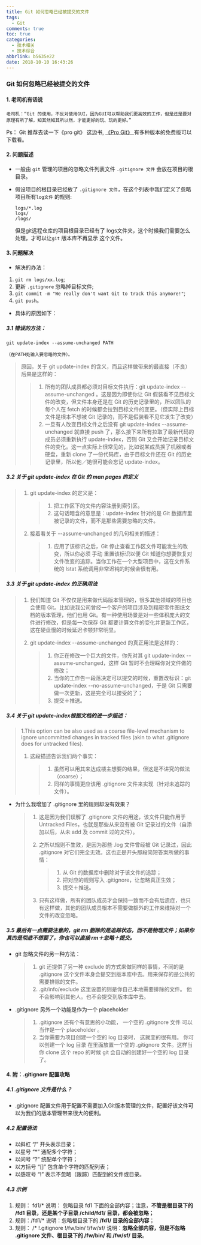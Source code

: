 ```yaml
---
title: Git 如何忽略已经被提交的文件
tags:
  - Git
comments: true
toc: true
categories:
  - 技术相关
  - 技术综合
abbrlink: b5635e22
date: 2018-10-10 16:43:26
---
```

### Git 如何忽略已经被提交的文件

#### 1. 老司机有话说

    老司机：“Git 的使用，不反对使用GUI，因为GUI可以帮助我们更高效的工作，但是还是要对原理有所了解，知其然知其所以然，才能更好的玩、玩的更好。”

Ps： Git 推荐去读一下《pro git》 这边书, [《Pro Git》 ](https://progit.org/) 有多种版本的免费版可以下载看。

#### 2. 问题描述

- 一般由 `git` 管理的项目的忽略文件列表文件 `.gitignore 文件` 会放在项目的根目录。

- 假设项目的根目录已经放了 `.gitignore 文件`，在这个列表中我们定义了忽略项目所有`log文件` 的规则:

  ```
  logs/*.log
  logs/
  /logs/
  ```

  但是git远程仓库的项目根目录已经有了 logs文件夹，这个时候我们需要怎么处理，才可以让`git` 版本库不再显示 这个文件。

#### 3. 问题解决

- 解决的办法：

1. `git rm logs/xx.log`;
2. 更新 `.gitignore` 忽略掉目标文件;
3. `git commit -m "We really don't want Git to track this anymore!"`;
4. `git push`。

- 具体的原因如下：

##### 3.1 错误的方法：

   ```
   git update-index --assume-unchanged PATH
   ```

    （在PATH处输入要忽略的文件）。

   > 原因，关于 git update-index 的含义，而且这样做带来的最直接（不良）后果是这样的：
   >
   > > 1. 所有的团队成员都必须对目标文件执行：git update-index --assume-unchanged 。这是因为即使你让 Git 假装看不见目标文件的改变，但文件本身还是在 Git 的历史记录里的，所以团队的每个人在 fetch 的时候都会拉到目标文件的变更。（但实际上目标文件是根本不想被 Git 记录的，而不是假装看不见它发生了改变）
   > > 2. 一旦有人改变目标文件之后没有 git update-index --assume-unchanged 就直接 push 了，那么接下来所有拉取了最新代码的成员必须重新执行 update-index，否则 Git 又会开始记录目标文件的变化。这一点实际上很常见的，比如说某成员换了机器或者硬盘，重新 clone 了一份代码库，由于目标文件还在 Git 的历史记录里，所以他／她很可能会忘记 update-index。

##### 3.2 关于 git update-index 在 Git 的 man pages 的定义

  > 1. git update-index 的定义是：
  >
  >    > 1. 把工作区下的文件内容注册到索引区。
  >    > 2. 这句话暗含的意思是：update-index 针对的是 Git 数据库里被记录的文件，而不是那些需要忽略的文件。
  >
  > 2. 接着看关于 --assume-unchanged 的几句相关的描述：
  >
  >    > 1. 应用了该标识之后，Git 停止查看工作区文件可能发生的改变，所以你必须 手动 重置该标识以便 Git 知道你想要恢复对文件改变的追踪。当你工作在一个大型项目中，这在文件系统的 lstat 系统调用非常迟钝的时候会很有用。

##### 3.3  关于 git update-index 的正确用法

  > 1. 我们知道 Git 不仅仅是用来做代码版本管理的，很多其他领域的项目也会使用 Git。比如说我公司曾经一个客户的项目涉及到精密零件图纸文档的版本管理，他们也用 Git。有一种使用场景是对一些体积庞大的文件进行修改，但是每一次保存 Git 都要计算文件的变化并更新工作区，这在硬盘慢的时候延迟卡顿非常明显。
  >
  > 2. git update-index --assume-unchanged 的真正用法是这样的：
  >
  >    > 1. 你正在修改一个巨大的文件，你先对其 git update-index --assume-unchanged，这样 Git 暂时不会理睬你对文件做的修改；
  >    > 2. 当你的工作告一段落决定可以提交的时候，重置改标识：git update-index --no-assume-unchanged，于是 Git 只需要做一次更新，这是完全可以接受的了；
  >    > 3. 提交＋推送。

##### 3.4 关于 git update-index根据文档的进一步描述：

  > 1.This option can be also used as a coarse file-level mechanism to ignore uncommitted changes in tracked files (akin to what .gitignore does for untracked files).
  >
  > 1. 这段描述告诉我们两个事实：
  >
  >    > 1. 虽然可以用其来达成楼主想要的结果，但这是不讲究的做法（coarse）；
  >    > 2. 同样的事情更应该用 .gitignore 文件来实现（针对未追踪的文件）。

- 为什么我增加了 .gitignore 里的规则却没有效果？

  > 1. 这是因为我们误解了 .gitignore 文件的用途，该文件只能作用于 Untracked Files，也就是那些从来没有被 Git 记录过的文件（自添加以后，从未 add 及 commit 过的文件）。
  >
  > 2. 之所以规则不生效，是因为那些 .log 文件曾经被 Git 记录过，因此 .gitignore 对它们完全无效。这也正是开头那段简短答案所做的事情：
  >
  >    > 1. 从 Git 的数据库中删除对于该文件的追踪；
  >    > 2. 把对应的规则写入 .gitignore，让忽略真正生效；
  >    > 3. 提交＋推送。
  >
  > 3. 只有这样做，所有的团队成员才会保持一致而不会有后遗症，也只有这样做，其他的团队成员根本不需要做额外的工作来维持对一个文件的改变忽略。

##### 3.5  最后有一点需要注意的，git rm 删除的是追踪状态，而不是物理文件；如果你真的是彻底不想要了，你也可以直接 rm＋忽略＋提交。

- git 忽略文件的另一种方法：

  > 1. git 还提供了另一种 exclude 的方式来做同样的事情，不同的是 .gitignore 这个文件本身会提交到版本库中去。用来保存的是公共的需要排除的文件。
  > 2. .git/info/exclude 这里设置的则是你自己本地需要排除的文件。 他不会影响到其他人。也不会提交到版本库中去。

- .gitignore 另外一个功能是作为一个 placeholder

  > 1. .gitignore 还有个有意思的小功能， 一个空的 .gitignore 文件 可以当作是一个 placeholder 。
  > 2. 当你需要为项目创建一个空的 log 目录时， 这就变的很有用。 你可以创建一个 log 目录 在里面放置一个空的 .gitignore 文件。这样当你 clone 这个 repo 的时候 git 会自动的创建好一个空的 log 目录了。


####  4. 附：.gitignore 配置攻略

##### 4.1 .gitignore 文件是什么？

- .gitignore 配置文件用于配置不需要加入Git版本管理的文件，配置好该文件可以为我们的版本管理带来很大的便利。

##### 4.2 配置语法

- 以斜杠 “/” 开头表示目录；
- 以星号 “*” 通配多个字符；
- 以问号 “?” 统配单个字符；
- 以方括号 “[]” 包含单个字符的匹配列表；
- 以感叹号 “!” 表示不忽略（跟踪）匹配到的文件或目录。

##### 4.3 示例

1. 规则： fd1/*
   说明： 忽略目录 fd1 下面的全部内容；注意，**不管是根目录下的 /fd1 目录，还是某个子目录 /child/fd1/ 目录，都会被忽略；**
2. 规则：/fd1/*
   说明：忽略根目录下的 **/fd1/ 目录的全部内容**；
3. 规则：
   /*
   !.gitignore
   !/fw/bin/
   !/fw/sf/
   说明：**忽略全部内容，但是不忽略 .gitignore 文件、根目录下的 /fw/bin/ 和 /fw/sf/ 目录**。

